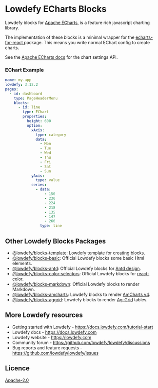 # Lowdefy ECharts Blocks

Lowdefy blocks for [Apache ECharts](https://echarts.apache.org/), is a feature rich javascript charting library.

The implementation of these blocks is a minimal wrapper for the [echarts-for-react
](https://www.npmjs.com/package/echarts-for-react) package. This means you write normal EChart config to create charts.

See the [Apache ECharts docs](https://echarts.apache.org/en/api.html#echarts) for the chart settings API.

### EChart Example

```yaml
name: my-app
lowdefy: 3.12.2
pages:
  - id: dashboard
    type: PageHeaderMenu
    blocks:
      - id: line
        type: EChart
        properties:
          height: 600
          option:
            xAxis:
              type: category
              data:
                - Mon
                - Tue
                - Wed
                - Thu
                - Fri
                - Sat
                - Sun
            yAxis:
              type: value
            series:
              - data:
                  - 150
                  - 230
                  - 224
                  - 218
                  - 135
                  - 147
                  - 260
                type: line
```

## Other Lowdefy Blocks Packages

- [@lowdefy/blocks-template](https://github.com/lowdefy/blocks-template): Lowdefy template for creating blocks.
- [@lowdefy/blocks-basic](https://github.com/lowdefy/lowdefy/tree/main/packages/blocks/blocksBasic): Official Lowdefy blocks some basic Html elements.
- [@lowdefy/blocks-antd](https://github.com/lowdefy/lowdefy/tree/main/packages/blocks/blocksAntd): Official Lowdefy blocks for [Antd design](https://ant.design/).
- [@lowdefy/blocks-color-selectors](https://github.com/lowdefy/lowdefy/tree/main/packages/blocks/blocksColorSelectorsd): Official Lowdefy blocks for [react-color](https://casesandberg.github.io/react-color/).
- [@lowdefy/blocks-markdown](https://github.com/lowdefy/lowdefy/tree/main/packages/blocks/blocksMarkdown): Official Lowdefy blocks to render Markdown.
- [@lowdefy/blocks-amcharts](https://github.com/lowdefy/blocks-amcharts): Lowdefy blocks to render [AmCharts v4](https://www.amcharts.com/).
- [@lowdefy/blocks-aggrid](https://github.com/lowdefy/blocks-aggrid): Lowdefy blocks to render [Ag-Grid](https://www.ag-grid.com/) tables.

## More Lowdefy resources

- Getting started with Lowdefy - https://docs.lowdefy.com/tutorial-start
- Lowdefy docs - https://docs.lowdefy.com
- Lowdefy website - https://lowdefy.com
- Community forum - https://github.com/lowdefy/lowdefy/discussions
- Bug reports and feature requests - https://github.com/lowdefy/lowdefy/issues

## Licence

[Apache-2.0](https://github.com/lowdefy/lowdefy/blob/main/LICENSE)
